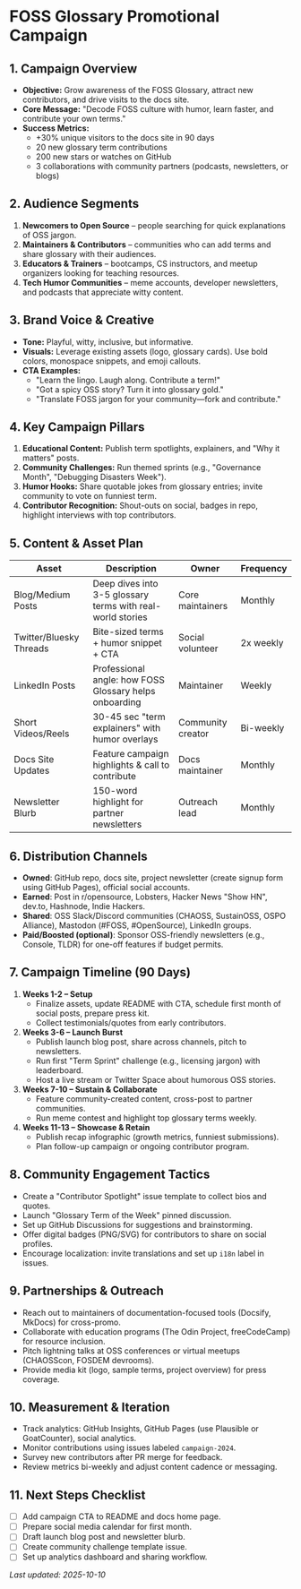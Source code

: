 # FOSS Glossary Promotional Campaign

## 1. Campaign Overview
- **Objective:** Grow awareness of the FOSS Glossary, attract new contributors, and drive visits to the docs site.
- **Core Message:** "Decode FOSS culture with humor, learn faster, and contribute your own terms."
- **Success Metrics:**
  - +30% unique visitors to the docs site in 90 days
  - 20 new glossary term contributions
  - 200 new stars or watches on GitHub
  - 3 collaborations with community partners (podcasts, newsletters, or blogs)

## 2. Audience Segments
1. **Newcomers to Open Source** – people searching for quick explanations of OSS jargon.
2. **Maintainers & Contributors** – communities who can add terms and share glossary with their audiences.
3. **Educators & Trainers** – bootcamps, CS instructors, and meetup organizers looking for teaching resources.
4. **Tech Humor Communities** – meme accounts, developer newsletters, and podcasts that appreciate witty content.

## 3. Brand Voice & Creative
- **Tone:** Playful, witty, inclusive, but informative.
- **Visuals:** Leverage existing assets (logo, glossary cards). Use bold colors, monospace snippets, and emoji callouts.
- **CTA Examples:**
  - "Learn the lingo. Laugh along. Contribute a term!"
  - "Got a spicy OSS story? Turn it into glossary gold."
  - "Translate FOSS jargon for your community—fork and contribute."

## 4. Key Campaign Pillars
1. **Educational Content:** Publish term spotlights, explainers, and "Why it matters" posts.
2. **Community Challenges:** Run themed sprints (e.g., "Governance Month", "Debugging Disasters Week").
3. **Humor Hooks:** Share quotable jokes from glossary entries; invite community to vote on funniest term.
4. **Contributor Recognition:** Shout-outs on social, badges in repo, highlight interviews with top contributors.

## 5. Content & Asset Plan
| Asset | Description | Owner | Frequency |
| --- | --- | --- | --- |
| Blog/Medium Posts | Deep dives into 3-5 glossary terms with real-world stories | Core maintainers | Monthly |
| Twitter/Bluesky Threads | Bite-sized terms + humor snippet + CTA | Social volunteer | 2x weekly |
| LinkedIn Posts | Professional angle: how FOSS Glossary helps onboarding | Maintainer | Weekly |
| Short Videos/Reels | 30-45 sec "term explainers" with humor overlays | Community creator | Bi-weekly |
| Docs Site Updates | Feature campaign highlights & call to contribute | Docs maintainer | Monthly |
| Newsletter Blurb | 150-word highlight for partner newsletters | Outreach lead | Monthly |

## 6. Distribution Channels
- **Owned**: GitHub repo, docs site, project newsletter (create signup form using GitHub Pages), official social accounts.
- **Earned**: Post in r/opensource, Lobsters, Hacker News "Show HN", dev.to, Hashnode, Indie Hackers.
- **Shared**: OSS Slack/Discord communities (CHAOSS, SustainOSS, OSPO Alliance), Mastodon (#FOSS, #OpenSource), LinkedIn groups.
- **Paid/Boosted (optional)**: Sponsor OSS-friendly newsletters (e.g., Console, TLDR) for one-off features if budget permits.

## 7. Campaign Timeline (90 Days)
1. **Weeks 1-2 – Setup**
   - Finalize assets, update README with CTA, schedule first month of social posts, prepare press kit.
   - Collect testimonials/quotes from early contributors.
2. **Weeks 3-6 – Launch Burst**
   - Publish launch blog post, share across channels, pitch to newsletters.
   - Run first "Term Sprint" challenge (e.g., licensing jargon) with leaderboard.
   - Host a live stream or Twitter Space about humorous OSS stories.
3. **Weeks 7-10 – Sustain & Collaborate**
   - Feature community-created content, cross-post to partner communities.
   - Run meme contest and highlight top glossary terms weekly.
4. **Weeks 11-13 – Showcase & Retain**
   - Publish recap infographic (growth metrics, funniest submissions).
   - Plan follow-up campaign or ongoing contributor program.

## 8. Community Engagement Tactics
- Create a "Contributor Spotlight" issue template to collect bios and quotes.
- Launch "Glossary Term of the Week" pinned discussion.
- Set up GitHub Discussions for suggestions and brainstorming.
- Offer digital badges (PNG/SVG) for contributors to share on social profiles.
- Encourage localization: invite translations and set up `i18n` label in issues.

## 9. Partnerships & Outreach
- Reach out to maintainers of documentation-focused tools (Docsify, MkDocs) for cross-promo.
- Collaborate with education programs (The Odin Project, freeCodeCamp) for resource inclusion.
- Pitch lightning talks at OSS conferences or virtual meetups (CHAOSScon, FOSDEM devrooms).
- Provide media kit (logo, sample terms, project overview) for press coverage.

## 10. Measurement & Iteration
- Track analytics: GitHub Insights, GitHub Pages (use Plausible or GoatCounter), social analytics.
- Monitor contributions using issues labeled `campaign-2024`.
- Survey new contributors after PR merge for feedback.
- Review metrics bi-weekly and adjust content cadence or messaging.

## 11. Next Steps Checklist
- [ ] Add campaign CTA to README and docs home page.
- [ ] Prepare social media calendar for first month.
- [ ] Draft launch blog post and newsletter blurb.
- [ ] Create community challenge template issue.
- [ ] Set up analytics dashboard and sharing workflow.

*Last updated: 2025-10-10*
